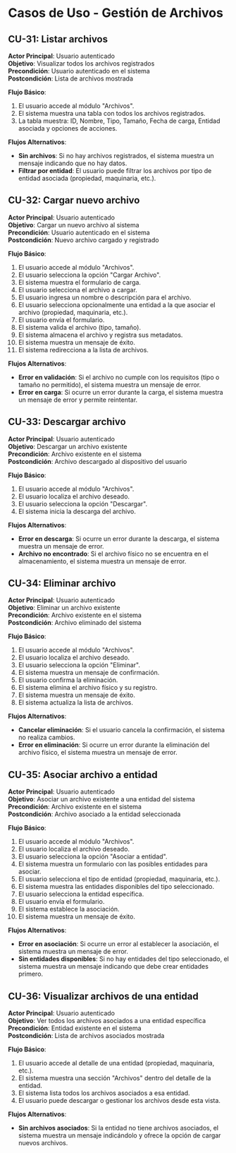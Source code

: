 # Casos de Uso - Gestión de Archivos

## CU-31: Listar archivos

**Actor Principal**: Usuario autenticado  
**Objetivo**: Visualizar todos los archivos registrados  
**Precondición**: Usuario autenticado en el sistema  
**Postcondición**: Lista de archivos mostrada  

**Flujo Básico**:
1. El usuario accede al módulo "Archivos".
2. El sistema muestra una tabla con todos los archivos registrados.
3. La tabla muestra: ID, Nombre, Tipo, Tamaño, Fecha de carga, Entidad asociada y opciones de acciones.

**Flujos Alternativos**:
- **Sin archivos**: Si no hay archivos registrados, el sistema muestra un mensaje indicando que no hay datos.
- **Filtrar por entidad**: El usuario puede filtrar los archivos por tipo de entidad asociada (propiedad, maquinaria, etc.).

## CU-32: Cargar nuevo archivo

**Actor Principal**: Usuario autenticado  
**Objetivo**: Cargar un nuevo archivo al sistema  
**Precondición**: Usuario autenticado en el sistema  
**Postcondición**: Nuevo archivo cargado y registrado  

**Flujo Básico**:
1. El usuario accede al módulo "Archivos".
2. El usuario selecciona la opción "Cargar Archivo".
3. El sistema muestra el formulario de carga.
4. El usuario selecciona el archivo a cargar.
5. El usuario ingresa un nombre o descripción para el archivo.
6. El usuario selecciona opcionalmente una entidad a la que asociar el archivo (propiedad, maquinaria, etc.).
7. El usuario envía el formulario.
8. El sistema valida el archivo (tipo, tamaño).
9. El sistema almacena el archivo y registra sus metadatos.
10. El sistema muestra un mensaje de éxito.
11. El sistema redirecciona a la lista de archivos.

**Flujos Alternativos**:
- **Error en validación**: Si el archivo no cumple con los requisitos (tipo o tamaño no permitido), el sistema muestra un mensaje de error.
- **Error en carga**: Si ocurre un error durante la carga, el sistema muestra un mensaje de error y permite reintentar.

## CU-33: Descargar archivo

**Actor Principal**: Usuario autenticado  
**Objetivo**: Descargar un archivo existente  
**Precondición**: Archivo existente en el sistema  
**Postcondición**: Archivo descargado al dispositivo del usuario  

**Flujo Básico**:
1. El usuario accede al módulo "Archivos".
2. El usuario localiza el archivo deseado.
3. El usuario selecciona la opción "Descargar".
4. El sistema inicia la descarga del archivo.

**Flujos Alternativos**:
- **Error en descarga**: Si ocurre un error durante la descarga, el sistema muestra un mensaje de error.
- **Archivo no encontrado**: Si el archivo físico no se encuentra en el almacenamiento, el sistema muestra un mensaje de error.

## CU-34: Eliminar archivo

**Actor Principal**: Usuario autenticado  
**Objetivo**: Eliminar un archivo existente  
**Precondición**: Archivo existente en el sistema  
**Postcondición**: Archivo eliminado del sistema  

**Flujo Básico**:
1. El usuario accede al módulo "Archivos".
2. El usuario localiza el archivo deseado.
3. El usuario selecciona la opción "Eliminar".
4. El sistema muestra un mensaje de confirmación.
5. El usuario confirma la eliminación.
6. El sistema elimina el archivo físico y su registro.
7. El sistema muestra un mensaje de éxito.
8. El sistema actualiza la lista de archivos.

**Flujos Alternativos**:
- **Cancelar eliminación**: Si el usuario cancela la confirmación, el sistema no realiza cambios.
- **Error en eliminación**: Si ocurre un error durante la eliminación del archivo físico, el sistema muestra un mensaje de error.

## CU-35: Asociar archivo a entidad

**Actor Principal**: Usuario autenticado  
**Objetivo**: Asociar un archivo existente a una entidad del sistema  
**Precondición**: Archivo existente en el sistema  
**Postcondición**: Archivo asociado a la entidad seleccionada  

**Flujo Básico**:
1. El usuario accede al módulo "Archivos".
2. El usuario localiza el archivo deseado.
3. El usuario selecciona la opción "Asociar a entidad".
4. El sistema muestra un formulario con las posibles entidades para asociar.
5. El usuario selecciona el tipo de entidad (propiedad, maquinaria, etc.).
6. El sistema muestra las entidades disponibles del tipo seleccionado.
7. El usuario selecciona la entidad específica.
8. El usuario envía el formulario.
9. El sistema establece la asociación.
10. El sistema muestra un mensaje de éxito.

**Flujos Alternativos**:
- **Error en asociación**: Si ocurre un error al establecer la asociación, el sistema muestra un mensaje de error.
- **Sin entidades disponibles**: Si no hay entidades del tipo seleccionado, el sistema muestra un mensaje indicando que debe crear entidades primero.

## CU-36: Visualizar archivos de una entidad

**Actor Principal**: Usuario autenticado  
**Objetivo**: Ver todos los archivos asociados a una entidad específica  
**Precondición**: Entidad existente en el sistema  
**Postcondición**: Lista de archivos asociados mostrada  

**Flujo Básico**:
1. El usuario accede al detalle de una entidad (propiedad, maquinaria, etc.).
2. El sistema muestra una sección "Archivos" dentro del detalle de la entidad.
3. El sistema lista todos los archivos asociados a esa entidad.
4. El usuario puede descargar o gestionar los archivos desde esta vista.

**Flujos Alternativos**:
- **Sin archivos asociados**: Si la entidad no tiene archivos asociados, el sistema muestra un mensaje indicándolo y ofrece la opción de cargar nuevos archivos.
